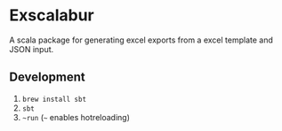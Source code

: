 # Exscalabur
A scala package for generating excel exports from a excel template and JSON input.

## Development
1. `brew install sbt`
2. `sbt`
3. `~run` (`~` enables hotreloading)
